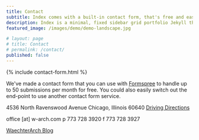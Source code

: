 ```yaml
---
title: Contact
subtitle: Index comes with a built-in contact form, that's free and easy to set up.
description: Index is a minimal, fixed sidebar grid portfolio Jekyll theme.
featured_image: /images/demo/demo-landscape.jpg

# layout: page
# title: Contact
# permalink: /contact/
published: false
---
```



{% include contact-form.html %}

We've made a contact form that you can use with [Formspree](https://formspree.io/create/jekyllthemes) to handle up to 50 submissions per month for free. You could also easily switch out the end-point to use another contact form service.



4536 North Ravenswood Avenue
Chicago, Illinois 60640
[Driving Directions](https://www.google.com/maps/place/4536+N+Ravenswood+Ave,+Chicago,+IL+60640/@41.9644846,-87.6769751,17z/data=!3m1!4b1!4m5!3m4!1s0x880fd23cc2d9e0c3:0x4a15cd0e1203fda2!8m2!3d41.9644846!4d-87.6747864)

office [at] w-arch.com
p 773 728 3920
f 773 728 3927

[WaechterArch Blog](http://waechterarchblog.blogspot.com/)
